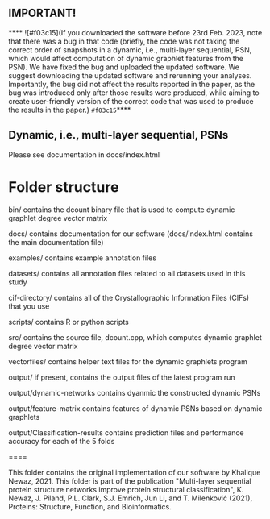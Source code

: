 ## IMPORTANT!
**** ![#f03c15](If you downloaded the software before 23rd Feb. 2023, note that there was a bug in that code (briefly, the code was not taking the correct order of snapshots in a dynamic, i.e., multi-layer sequential, PSN, which would affect computation of dynamic graphlet features from the PSN). We have fixed the bug and uploaded the updated software. We suggest downloading the updated software and rerunning your analyses. Importantly, the bug did not affect the results reported in the paper, as the bug was introduced only after those results were produced, while aiming to create user-friendly version of the correct code that was used to produce the results in the paper.) `#f03c15`****

## Dynamic, i.e., multi-layer sequential, PSNs

Please see documentation in docs/index.html


Folder structure
================

bin/ contains the dcount binary file that is used to compute dynamic graphlet degree vector matrix

docs/ contains documentation for our software (docs/index.html contains the main documentation file)

examples/ contains example annotation files

datasets/ contains all annotation files related to all datasets used in this study

cif-directory/ contains all of the Crystallographic Information Files (CIFs) that you use

scripts/ contains R or python scripts 

src/ contains the source file, dcount.cpp, which computes dynamic graphlet degree vector matrix 

vectorfiles/ contains helper text files for the dynamic graphlets program

output/ if present, contains the output files of the latest program run

output/dynamic-networks contains dyanmic the constructed dynamic PSNs

output/feature-matrix contains features of dynamic PSNs based on dynamic graphlets

output/Classification-results contains prediction files and performance accuracy for each of the 5 folds

====

This folder contains the original implementation of our software by Khalique Newaz, 2021. This folder is part of the publication "Multi-layer sequential protein structure networks improve protein structural classification", K. Newaz, J. Piland, P.L. Clark, S.J. Emrich, Jun Li, and T. Milenković (2021), Proteins: Structure, Function, and Bioinformatics.


